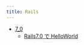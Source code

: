 ```yaml
---
title: Rails
---
```



- [7_0](/n/PGM/Ruby/Rails/7_0/index.md)
    - [Rails7.0 で HelloWorld](/d/2022/04/28/Rails7.0_で_HelloWorld.md)




